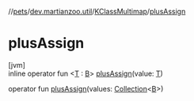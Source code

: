 //[pets](../../../index.md)/[dev.martianzoo.util](../index.md)/[KClassMultimap](index.md)/[plusAssign](plus-assign.md)

# plusAssign

[jvm]\
inline operator fun &lt;[T](plus-assign.md) : [B](index.md)&gt; [plusAssign](plus-assign.md)(value: [T](plus-assign.md))

operator fun [plusAssign](plus-assign.md)(values: [Collection](https://kotlinlang.org/api/latest/jvm/stdlib/kotlin.collections/-collection/index.html)&lt;[B](index.md)&gt;)
